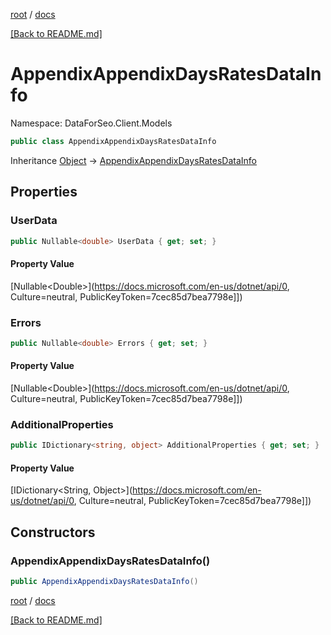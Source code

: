 [root](./../ "root") / [docs](./ "docs")

[[Back to README.md]](./../README.md "[Back to README.md]")

# AppendixAppendixDaysRatesDataInfo

Namespace: DataForSeo.Client.Models

```csharp
public class AppendixAppendixDaysRatesDataInfo
```

Inheritance [Object](https://docs.microsoft.com/en-us/dotnet/api/Object) → [AppendixAppendixDaysRatesDataInfo](./AppendixAppendixDaysRatesDataInfo.md)

## Properties

### **UserData**

```csharp
public Nullable<double> UserData { get; set; }
```

#### Property Value

[Nullable&lt;Double&gt;](https://docs.microsoft.com/en-us/dotnet/api/0, Culture=neutral, PublicKeyToken=7cec85d7bea7798e]])<br>

### **Errors**

```csharp
public Nullable<double> Errors { get; set; }
```

#### Property Value

[Nullable&lt;Double&gt;](https://docs.microsoft.com/en-us/dotnet/api/0, Culture=neutral, PublicKeyToken=7cec85d7bea7798e]])<br>

### **AdditionalProperties**

```csharp
public IDictionary<string, object> AdditionalProperties { get; set; }
```

#### Property Value

[IDictionary&lt;String, Object&gt;](https://docs.microsoft.com/en-us/dotnet/api/0, Culture=neutral, PublicKeyToken=7cec85d7bea7798e]])<br>

## Constructors

### **AppendixAppendixDaysRatesDataInfo()**

```csharp
public AppendixAppendixDaysRatesDataInfo()
```

[root](./../ "root") / [docs](./ "docs")

[[Back to README.md]](./../README.md "[Back to README.md]")